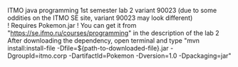 ITMO java programming 1st semester lab 2 variant 90023 (due to some oddities on the ITMO SE site, variant 90023 may look different)  
! Requires Pokemon.jar ! You can get it from "https://se.ifmo.ru/courses/programming" in the description of the lab 2  
After downloading the dependency, open terminal and type "mvn install:install-file -Dfile=${path-to-downloaded-file}.jar -DgroupId=itmo.corp -DartifactId=Pokemon -Dversion=1.0 -Dpackaging=jar"
